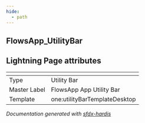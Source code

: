```yaml
---
hide:
  - path
---
```


## FlowsApp_UtilityBar

## Lightning Page attributes

|<!-- -->|<!-- -->|
|:---|:---|
|Type| Utility Bar|
|Master Label|FlowsApp App Utility Bar|
|Template|one:utilityBarTemplateDesktop|




<!-- Page description -->


_Documentation generated with [sfdx-hardis](https://sfdx-hardis.cloudity.com)_
